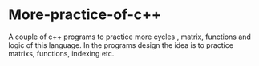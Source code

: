 # More-practice-of-c++
A couple of c++ programs to practice more cycles , matrix, functions and logic of this language. In the programs design the idea is to practice matrixs, functions, indexing etc.
